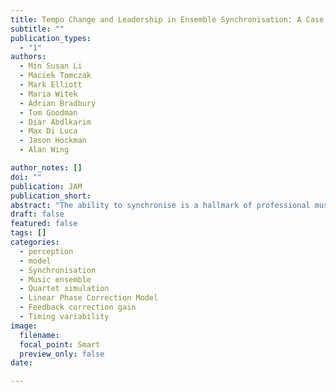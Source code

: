 ```yaml
---
title: Tempo Change and Leadership in Ensemble Synchronisation: A Case Study
subtitle: ""
publication_types:
  - "1"
authors:
  - Min Susan Li
  - Maciek Tomczak
  - Mark Elliott 
  - Maria Witek
  - Adrian Bradbury
  - Tom Goodman
  - Diar Abdlkarim
  - Max Di Luca
  - Jason Hockman
  - Alan Wing

author_notes: []
doi: ""
publication: JAM
publication_short: 
abstract: "The ability to synchronise is a hallmark of professional music-making. Such synchronisation, without a conductor, is achievable by timing error correction, either through phase correction (Wing et al., 2014) or period correction (by adjusting the timekeeper interval; Schulze et al., 2005). Here we investigate how an ensemble employs such inter-personal adjustment of micro-scale timings to maintain synchronisation even whilst applying tempo changes associated with expressive musical interpretation. We invited the Coull Quartet to perform a Haydn excerpt in three different ways: 1) minimal temporal expression (‘deadpan’), 2) ‘normal’ expression, 3) accelerando followed by rallentando. Leadership was assigned either to the first or second violin. Using linear and bounded generalised least squares (Jacoby et al., 2015) models of sensorimotor synchronisation, we estimated correction gain parameters for phase and period correction. Results suggested that the Coull Quartet tended towards a more democratic rather than hierarchical approach to group synchronisation. Interestingly, period correction was evident only when tempo changes were introduced into the performance, whereas phase correction was employed throughout, even during the ‘deadpan’ trials. These findings will help to develop interactive training tools for student chamber musicians."
draft: false
featured: false
tags: []
categories:
  - perception
  - model
  - Synchronisation
  - Music ensemble
  - Quartet simulation
  - Linear Phase Correction Model
  - Feedback correction gain
  - Timing variability
image:
  filename:
  focal_point: Smart
  preview_only: false
date: 

---
```


